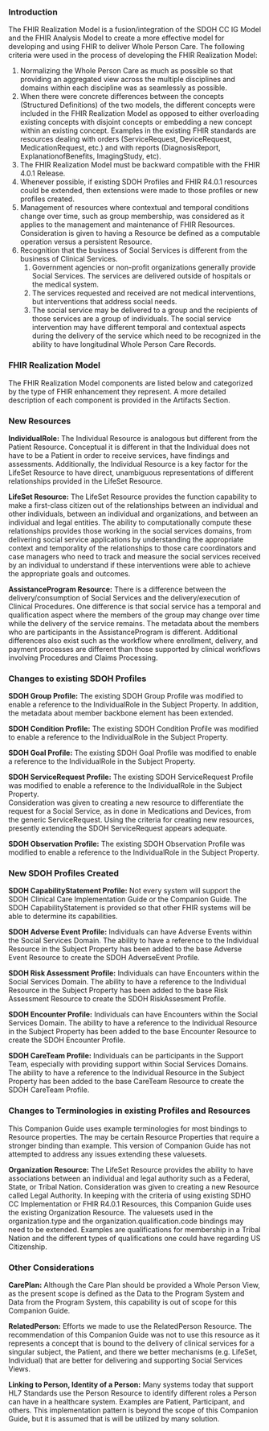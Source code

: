 ### Introduction
The FHIR Realization Model is a fusion/integration of the SDOH CC IG Model and the FHIR Analysis Model to create a more effective model for developing and using FHIR to deliver Whole Person Care. 
The following criteria were used in the process of developing the FHIR Realization Model:
1. Normalizing the Whole Person Care as much as possible so that providing an aggregated view across the multiple disciplines and domains within each discipline was as seamlessly as possible.
2. When there were concrete differences between the concepts (Structured Definitions) of the two models, the different concepts were included in the FHIR Realization Model as opposed to either overloading existing concepts with disjoint concepts or embedding a new concept within an existing concept. Examples in the existing FHIR standards are resources dealing with orders (ServiceRequest, DeviceRequest, MedicationRequest, etc.) and with reports (DiagnosisReport, ExplanationofBenefits, ImagingStudy, etc).
3. The FHIR Realization Model must be backward compatible with the FHIR 4.0.1 Release.  
4. Whenever possible, if existing SDOH Profiles and FHIR R4.0.1 resources could be extended, then extensions were made to those profiles or new profiles created.
5. Management of resources where contextual and temporal conditions change over time, such as group membership, was considered as it applies to the management and maintenance of FHIR Resources. Consideration is given to having a Resource be defined as a computable operation versus a persistent Resource.
6. Recognition that the business of  Social Services is different from the business of  Clinical Services.  
   1. Government agencies or non-profit organizations generally provide Social Services. The services are delivered outside of hospitals or the medical system.  
   2. The services requested and received are not medical interventions, but interventions that address social needs.  
   3. The social service may be delivered to a group and the recipients of those services are a group of individuals. The social service intervention may have different temporal and contextual aspects during the delivery of the service which need to be recognized in the ability to have longitudinal Whole Person Care Records.  

### FHIR Realization Model
The FHIR Realization Model components are listed below and categorized by the type of FHIR enhancement they represent. A more detailed description of each component is provided in the Artifacts Section.

### New Resources
**IndividualRole:** The Individual Resource is analogous but different from the Patient Resource.  Conceptual it is different in that the Individual does not have to be a Patient in order to receive services, have findings and assessments. Additionally, the Individual Resource is a key factor for the LifeSet Resource to have direct, unambiguous representations of different relationships provided in the LifeSet Resource.

**LifeSet Resource:** The LifeSet Resource provides the function capability to make a first-class citizen out of the relationships between an individual and other individuals, between an individual and organizations, and between an individual and legal entities. The ability to computationally compute these relationships provides those working in the social services domains, from delivering social service applications by understanding the appropriate context and temporality of the relationships to those care coordinators and case managers who need to track and measure the social services received by an individual to understand if these interventions were able to achieve the appropriate goals and outcomes.

**AssistanceProgram Resource:**  There is a difference between the delivery/consumption of Social Services and the delivery/execution of Clinical Procedures. One difference is that social service has a temporal and qualification aspect where the members of the group may change over time while the delivery of the service remains. The metadata about the members who are participants in the AssistanceProgram is different. Additional differences also exist such as the workflow where enrollment, delivery, and payment processes are different than those supported by clinical workflows involving Procedures and Claims Processing.

### Changes to existing SDOH Profiles
**SDOH Group Profile:** The existing SDOH Group Profile was modified to enable a reference to the IndividualRole in the Subject Property. In addition, the metadata about member backbone element has been extended.

**SDOH Condition Profile:** The existing SDOH Condition Profile was modified to enable a reference to the IndividualRole in the Subject Property.

**SDOH Goal Profile:** The existing SDOH Goal Profile was modified to enable a reference to the IndividualRole in the Subject Property.

**SDOH ServiceRequest Profile:** The existing SDOH ServiceRequest Profile was modified to enable a reference to the IndividualRole in the Subject Property.  
Consideration was given to creating a new resource to differentiate the request for a Social Service, as in done in Medications and Devices, from the generic ServiceRequest. Using the criteria for creating new resources, presently extending the SDOH ServiceRequest appears adequate.

**SDOH Observation Profile:** The existing SDOH Observation Profile was modified to enable a reference to the IndividualRole in the Subject Property.

### New SDOH Profiles Created
**SDOH CapabilityStatement Profile:** Not every system will support the SDOH Clinical Care Implementation Guide or the Companion Guide. The SDOH CapabilityStatement is provided so that other FHIR systems will be able to determine its capabilities. 

**SDOH Adverse Event Profile:** Individuals can have Adverse Events within the Social Services Domain.  The ability to have a reference to the Individual Resource in the Subject Property has been added to the base Adverse Event Resource to create the SDOH AdverseEvent Profile.

**SDOH Risk Assessment Profile:** Individuals can have Encounters within the Social Services Domain. The ability to have a reference to the Individual Resource in the Subject Property has been added to the base Risk Assessment Resource to create the SDOH RiskAssesment Profile.

**SDOH Encounter Profile:** Individuals can have Encounters within the Social Services Domain. The ability to have a reference to the Individual Resource in the Subject Property has been added to the base Encounter Resource to create the SDOH Encounter Profile.

**SDOH CareTeam Profile:** Individuals can be participants in the Support Team, especially with providing support within Social Services Domains. The ability to have a reference to the Individual Resource in the Subject Property has been added to the base CareTeam Resource to create the SDOH CareTeam Profile.

### Changes to Terminologies in existing Profiles and Resources
This Companion Guide uses example terminologies for most bindings to Resource properties. The may be certain Resource Properties that require a stronger binding than example. This version of Companion Guide has not attempted to address any issues extending these valuesets.

**Organization Resource:** The LifeSet Resource provides the ability to have associations between an individual and legal authority such as a Federal, State, or Tribal Nation. Consideration was given to creating a new Resource called Legal Authority. In keeping with the criteria of using existing SDHO CC Implementation or FHIR R4.0.1 Resources, this Companion Guide uses the existing Organization Resource. The valuesets used in the organization.type and the organization.qualification.code bindings may need to be extended. Examples are qualifications for membership in a Tribal Nation and the different types of qualifications one could have regarding US Citizenship.

### Other Considerations
**CarePlan:** Although the Care Plan should be provided a Whole Person View, as the present scope is defined as the Data to the Program System and Data from the Program System, this capability is out of scope for this Companion Guide.

**RelatedPerson:** Efforts we made to use the RelatedPerson Resource. The recommendation of this Companion Guide was not to use this resource as it represents a concept that is bound to the delivery of clinical services for a singular subject, the Patient, and there we better mechanisms (e.g. LifeSet, Individual) that are better for delivering and supporting Social Services Views.

**Linking to Person, Identity of a Person:** Many systems today that support HL7 Standards use the Person Resource to identify different roles a Person can have in a healthcare system. Examples are Patient, Participant, and others. This implementation pattern is beyond the scope of this Companion Guide, but it is assumed that is will be utilized by many solution.
